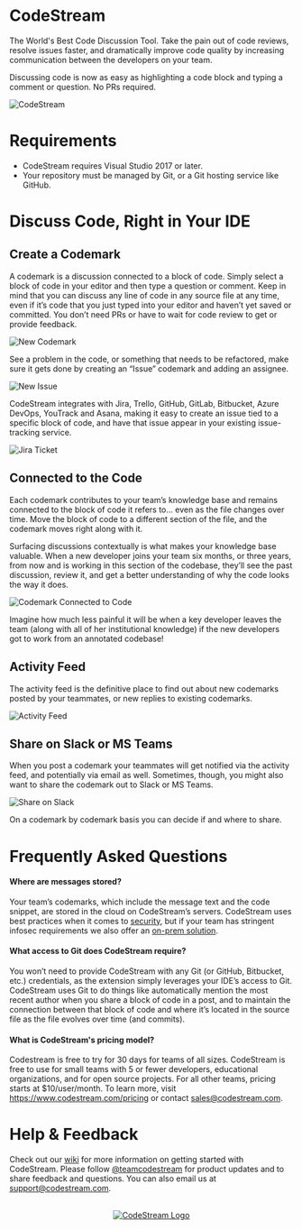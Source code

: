 # CodeStream

The World's Best Code Discussion Tool. Take the pain out of code reviews, resolve issues faster, and dramatically improve code quality by increasing communication between the developers on your team.

Discussing code is now as easy as highlighting a code block and typing a comment or question. No PRs required.

![CodeStream](https://raw.githubusercontent.com/TeamCodeStream/CodeStream/master/images/CSforVS2.png)

# Requirements

- CodeStream requires Visual Studio 2017 or later.
- Your repository must be managed by Git, or a Git hosting service like GitHub.

# Discuss Code, Right in Your IDE

## Create a Codemark

A codemark is a discussion connected to a block of code. Simply select a block of code in your editor and then type a question or comment. Keep in mind that you can discuss any line of code in any source file at any time, even if it’s code that you just typed into your editor and haven’t yet saved or committed. You don’t need PRs or have to wait for code review to get or provide feedback.

![New Codemark](https://raw.githubusercontent.com/TeamCodeStream/CodeStream/master/images/NewCodemarkWithText3.png)

See a problem in the code, or something that needs to be refactored, make sure it gets done by creating an “Issue” codemark and adding an assignee.

![New Issue](https://raw.githubusercontent.com/TeamCodeStream/CodeStream/master/images/NewIssueWithText.png)

CodeStream integrates with Jira, Trello, GitHub, GitLab, Bitbucket, Azure DevOps, YouTrack and Asana, making it easy to create an issue tied to a specific block of code, and have that issue appear in your existing issue-tracking service.

![Jira Ticket](https://raw.githubusercontent.com/TeamCodeStream/CodeStream/master/images/IssueOnJira.png)

## Connected to the Code

Each codemark contributes to your team’s knowledge base and remains connected to the block of code it refers to… even as the file changes over time. Move the block of code to a different section of the file, and the codemark moves right along with it.

Surfacing discussions contextually is what makes your knowledge base valuable. When a new developer joins your team six months, or three years, from now and is working in this section of the codebase, they’ll see the past discussion, review it, and get a better understanding of why the code looks the way it does.

![Codemark Connected to Code](https://raw.githubusercontent.com/TeamCodeStream/CodeStream/master/images/CodemarkInSpatial-VS.png)

Imagine how much less painful it will be when a key developer leaves the team (along with all of her institutional knowledge) if the new developers got to work from an annotated codebase!

## Activity Feed

The activity feed is the definitive place to find out about new codemarks posted by your teammates, or new replies to existing codemarks.

![Activity Feed](https://raw.githubusercontent.com/TeamCodeStream/CodeStream/master/images/ActivityFeed.png)

## Share on Slack or MS Teams

When you post a codemark your teammates will get notified via the activity feed, and potentially via email as well. Sometimes, though, you might also want to share the codemark out to Slack or MS Teams.

![Share on Slack](https://raw.githubusercontent.com/TeamCodeStream/CodeStream/master/images/ShareOnSlack1.png)

On a codemark by codemark basis you can decide if and where to share.

# Frequently Asked Questions

#### Where are messages stored?

Your team’s codemarks, which include the message text and the code snippet, are stored in the cloud on CodeStream’s servers. CodeStream uses best practices when it comes to [security](https://www.codestream.com/security), but if your team has stringent infosec requirements we also offer an [on-prem solution](https://github.com/TeamCodeStream/onprem-install/wiki).

#### What access to Git does CodeStream require?

You won’t need to provide CodeStream with any Git (or GitHub, Bitbucket, etc.) credentials, as the extension simply leverages your IDE’s access to Git. CodeStream uses Git to do things like automatically mention the most recent author when you share a block of code in a post, and to maintain the connection between that block of code and where it’s located in the source file as the file evolves over time (and commits).

#### What is CodeStream's pricing model?

Codestream is free to try for 30 days for teams of all sizes. CodeStream is free to use for small teams with 5 or fewer developers, educational organizations, and for open source projects. For all other teams, pricing starts at \$10/user/month. To learn more, visit https://www.codestream.com/pricing or contact sales@codestream.com.

# Help & Feedback

Check out our [wiki](https://github.com/TeamCodeStream/CodeStream/wiki) for more information on getting started with CodeStream. Please follow [@teamcodestream](http://twitter.com/teamcodestream) for product updates and to share feedback and questions. You can also email us at support@codestream.com.

<p align="center">
  <br />
  <a title="Learn more about CodeStream" href="https://codestream.com?utm_source=vsmarket&utm_medium=banner&utm_campaign=codestream"><img src="https://alt-images.codestream.com/codestream_logo_vsmarketplace.png" alt="CodeStream Logo" /></a>
</p>